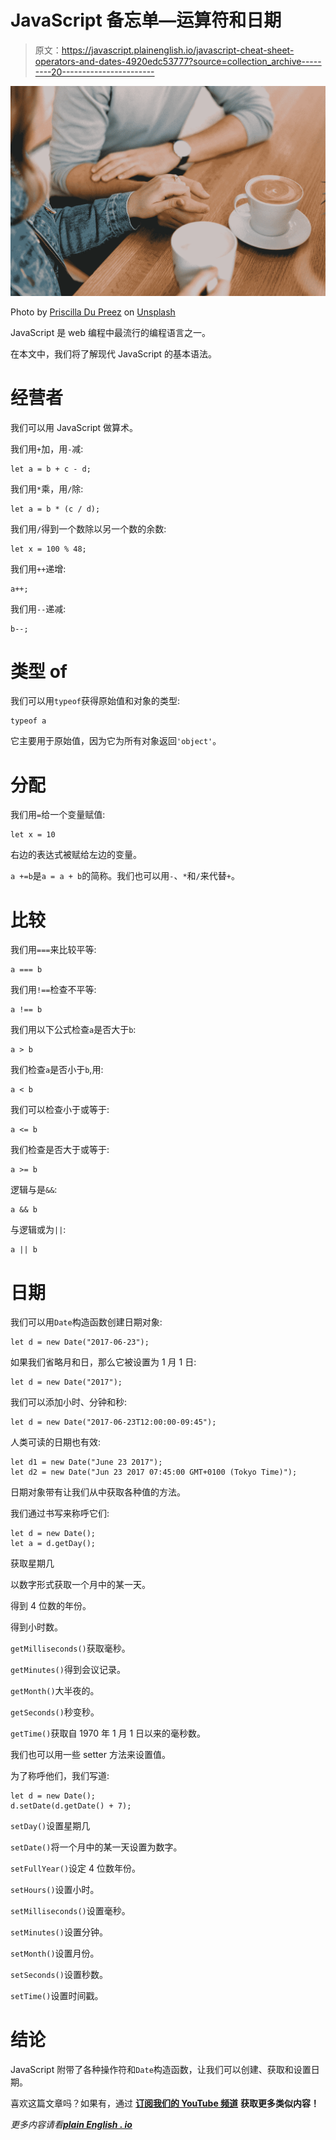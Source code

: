 # JavaScript 备忘单—运算符和日期

> 原文：<https://javascript.plainenglish.io/javascript-cheat-sheet-operators-and-dates-4920edc53777?source=collection_archive---------20----------------------->

![](img/7acf847432089c92df5c297b3828b4c0.png)

Photo by [Priscilla Du Preez](https://unsplash.com/@priscilladupreez?utm_source=medium&utm_medium=referral) on [Unsplash](https://unsplash.com?utm_source=medium&utm_medium=referral)

JavaScript 是 web 编程中最流行的编程语言之一。

在本文中，我们将了解现代 JavaScript 的基本语法。

# 经营者

我们可以用 JavaScript 做算术。

我们用`+`加，用`-`减:

```
let a = b + c - d;
```

我们用`*`乘，用`/`除:

```
let a = b * (c / d);
```

我们用`/`得到一个数除以另一个数的余数:

```
let x = 100 % 48;
```

我们用`++`递增:

```
a++;
```

我们用`--`递减:

```
b--;
```

# 类型 of

我们可以用`typeof`获得原始值和对象的类型:

```
typeof a
```

它主要用于原始值，因为它为所有对象返回`'object'`。

# 分配

我们用`=`给一个变量赋值:

```
let x = 10
```

右边的表达式被赋给左边的变量。

`a +=b`是`a = a + b`的简称。我们也可以用`-`、`*`和`/`来代替`+`。

# 比较

我们用`===`来比较平等:

```
a === b
```

我们用`!==`检查不平等:

```
a !== b
```

我们用以下公式检查`a`是否大于`b`:

```
a > b
```

我们检查`a`是否小于`b`,用:

```
a < b
```

我们可以检查小于或等于:

```
a <= b
```

我们检查是否大于或等于:

```
a >= b
```

逻辑与是`&&`:

```
a && b
```

与逻辑或为`||`:

```
a || b
```

# 日期

我们可以用`Date`构造函数创建日期对象:

```
let d = new Date("2017-06-23");
```

如果我们省略月和日，那么它被设置为 1 月 1 日:

```
let d = new Date("2017");
```

我们可以添加小时、分钟和秒:

```
let d = new Date("2017-06-23T12:00:00-09:45");
```

人类可读的日期也有效:

```
let d1 = new Date("June 23 2017");
let d2 = new Date("Jun 23 2017 07:45:00 GMT+0100 (Tokyo Time)");
```

日期对象带有让我们从中获取各种值的方法。

我们通过书写来称呼它们:

```
let d = new Date();
let a = d.getDay();
```

获取星期几

以数字形式获取一个月中的某一天。

得到 4 位数的年份。

得到小时数。

`getMilliseconds()`获取毫秒。

`getMinutes()`得到会议记录。

`getMonth()`大半夜的。

`getSeconds()`秒变秒。

`getTime()`获取自 1970 年 1 月 1 日以来的毫秒数。

我们也可以用一些 setter 方法来设置值。

为了称呼他们，我们写道:

```
let d = new Date();
d.setDate(d.getDate() + 7);
```

`setDay()`设置星期几

`setDate()`将一个月中的某一天设置为数字。

`setFullYear()`设定 4 位数年份。

`setHours()`设置小时。

`setMilliseconds()`设置毫秒。

`setMinutes()`设置分钟。

`setMonth()`设置月份。

`setSeconds()`设置秒数。

`setTime()`设置时间戳。

# 结论

JavaScript 附带了各种操作符和`Date`构造函数，让我们可以创建、获取和设置日期。

喜欢这篇文章吗？如果有，通过 [**订阅我们的 YouTube 频道**](https://www.youtube.com/channel/UCtipWUghju290NWcn8jhyAw?sub_confirmation=true) **获取更多类似内容！**

*更多内容请看*[***plain English . io***](https://plainenglish.io/)